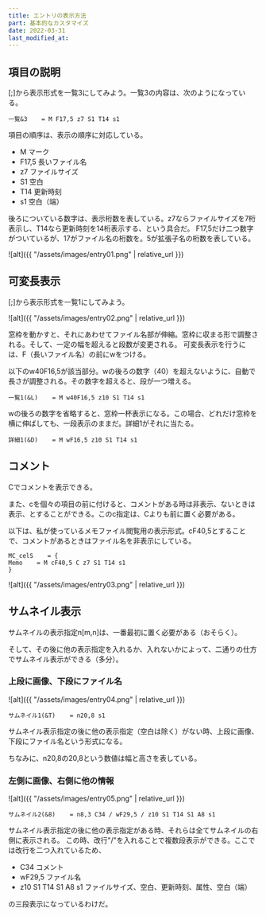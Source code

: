 ```yaml
---
title: エントリの表示方法
part: 基本的なカスタマイズ
date: 2022-03-31
last_modified_at: 
---
```


## 項目の説明

[;]から表示形式を一覧3にしてみよう。一覧3の内容は、次のようになっている。

```text
一覧&3    = M F17,5 z7 S1 T14 s1
```

項目の順序は、表示の順序に対応している。

- M	マーク
- F17,5	長いファイル名
- z7	ファイルサイズ
- S1	空白
- T14	更新時刻
- s1	空白（端）

後ろについている数字は、表示桁数を表している。z7ならファイルサイズを7桁表示し、T14なら更新時刻を14桁表示する、という具合だ。
F17,5だけ二つ数字がついているが、17がファイル名の桁数を。5が拡張子名の桁数を表している。

![alt]({{ "/assets/images/entry01.png" | relative_url }})

## 可変長表示

[;]から表示形式を一覧1にしてみよう。

![alt]({{ "/assets/images/entry02.png" | relative_url }})

窓枠を動かすと、それにあわせてファイル名部が伸縮。窓枠に収まる形で調整される。そして、一定の幅を超えると段数が変更される。
可変長表示を行うには、F（長いファイル名）の前にwをつける。

以下のw40F16,5が該当部分。wの後ろの数字（40）を超えないように、自動で長さが調整される。その数字を超えると、段が一つ増える。


`一覧1(&L)    = M w40F16,5 z10 S1 T14 s1`

wの後ろの数字を省略すると、窓枠一杯表示になる。この場合、どれだけ窓枠を横に伸ばしても、一段表示のままだ。詳細1がそれに当たる。

`詳細1(&D)    = M wF16,5 z10 S1 T14 s1`

## コメント

Cでコメントを表示できる。

また、cを個々の項目の前に付けると、コメントがある時は非表示、ないときは表示、とすることができる。このc指定は、Cよりも前に置く必要がある。

以下は、私が使っているメモファイル閲覧用の表示形式。cF40,5とすることで、コメントがあるときはファイル名を非表示にしている。

```text
MC_celS    = {
Memo    = M cF40,5 C z7 S1 T14 s1
}
```

![alt]({{ "/assets/images/entry03.png" | relative_url }})

## サムネイル表示

サムネイルの表示指定n[m,n]は、一番最初に置く必要がある（おそらく）。

そして、その後に他の表示指定を入れるか、入れないかによって、二通りの仕方でサムネイル表示ができる（多分）。

### 上段に画像、下段にファイル名

![alt]({{ "/assets/images/entry04.png" | relative_url }})

`サムネイル1(&T)    = n20,8 s1`

サムネイル表示指定の後に他の表示指定（空白は除く）がない時、上段に画像、下段にファイル名という形式になる。

ちなみに、n20,8の20,8という数値は幅と高さを表している。

### 左側に画像、右側に他の情報

![alt]({{ "/assets/images/entry05.png" | relative_url }})

`サムネイル2(&8)    = n8,3 C34 / wF29,5 / z10 S1 T14 S1 A8 s1`

サムネイル表示指定の後に他の表示指定がある時、それらは全てサムネイルの右側に表示される。
この時、改行"/"を入れることで複数段表示ができる。ここでは改行を二つ入れているため、

- C34	コメント
- wF29,5	ファイル名
- z10 S1 T14 S1 A8 s1	ファイルサイズ、空白、更新時刻、属性、空白（端）

の三段表示になっているわけだ。
